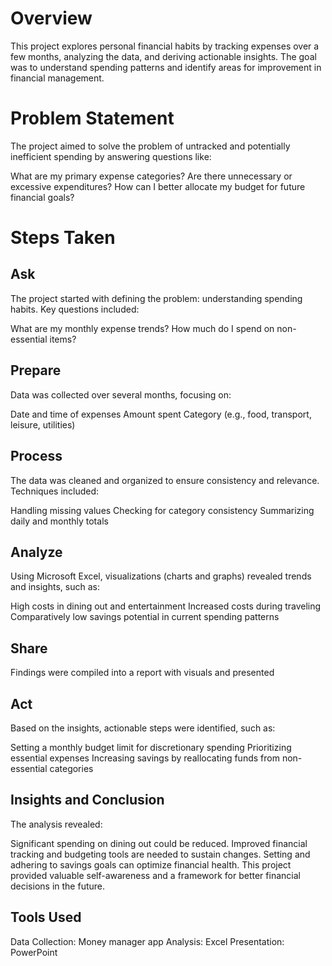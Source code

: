 # Overview
This project explores personal financial habits by tracking expenses over a few months, analyzing the data, and deriving actionable insights. The goal was to understand spending patterns and identify areas for improvement in financial management.

# Problem Statement
The project aimed to solve the problem of untracked and potentially inefficient spending by answering questions like:

What are my primary expense categories?
Are there unnecessary or excessive expenditures?
How can I better allocate my budget for future financial goals?

# Steps Taken
## Ask
The project started with defining the problem: understanding spending habits. Key questions included:

What are my monthly expense trends?
How much do I spend on non-essential items?
## Prepare
Data was collected over several months, focusing on:

Date and time of expenses
Amount spent
Category (e.g., food, transport, leisure, utilities)
## Process
The data was cleaned and organized to ensure consistency and relevance. Techniques included:

Handling missing values
Checking for category consistency
Summarizing daily and monthly totals
## Analyze
Using Microsoft Excel, visualizations (charts and graphs) revealed trends and insights, such as:

High costs in dining out and entertainment
Increased costs during traveling
Comparatively low savings potential in current spending patterns
## Share
Findings were compiled into a report with visuals and presented 

## Act
Based on the insights, actionable steps were identified, such as:

Setting a monthly budget limit for discretionary spending
Prioritizing essential expenses
Increasing savings by reallocating funds from non-essential categories
## Insights and Conclusion
The analysis revealed:

Significant spending on dining out could be reduced.
Improved financial tracking and budgeting tools are needed to sustain changes.
Setting and adhering to savings goals can optimize financial health.
This project provided valuable self-awareness and a framework for better financial decisions in the future.

## Tools Used
Data Collection: Money manager app
Analysis: Excel
Presentation: PowerPoint
